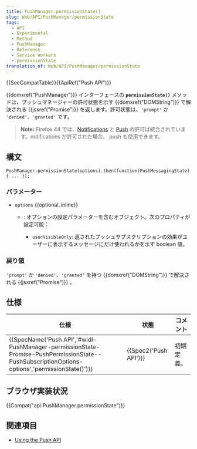 ```yaml
---
title: PushManager.permissionState()
slug: Web/API/PushManager/permissionState
tags:
  - API
  - Experimental
  - Method
  - PushManager
  - Reference
  - Service Workers
  - permissionState
translation_of: Web/API/PushManager/permissionState
---
```

{{SeeCompatTable}}{{ApiRef("Push API")}}

{{domxref("PushManager")}} インターフェースの **`permissionState()`** メソッドは、プッシュマネージャーの許可状態を示す {{domxref("DOMString")}} で解決される {{jsxref("Promise")}} を返します。許可状態は、`'prompt'` か ` 'denied'`、`'granted'` です。

> **Note:** Firefox 44 では、[Notifications](/ja/docs/Web/API/Notifications_API) と [Push](/ja/docs/Web/API/Push_API) の許可は統合されています。notifications が許可された場合、 push も使用できます。

## 構文

```
PushManager.permissionState(options).then(function(PushMessagingState) { ... });
```

### パラメーター

- `options` {{optional_inline}}

  - : オプションの設定パラメーターを含むオブジェクト。次のプロパティが設定可能：

    - `userVisibleOnly`: 返されたプッシュサブスクリプションの効果がユーザーに表示するメッセージにだけ使われるかを示す boolean 値。

### 戻り値

`'prompt'` か `'denied'`、`'granted'` を持つ {{domxref("DOMString")}} で解決される {{jsxref("Promise")}} 。

## 仕様

| 仕様                                                                                                                                                                                         | 状態                         | コメント   |
| -------------------------------------------------------------------------------------------------------------------------------------------------------------------------------------------- | ---------------------------- | ---------- |
| {{SpecName('Push API','#widl-PushManager-permissionState-Promise-PushPermissionState--PushSubscriptionOptions-options','permissionState()')}} | {{Spec2('Push API')}} | 初期定義。 |

## ブラウザ実装状況

{{Compat("api.PushManager.permissionState")}}

## 関連項目

- [Using the Push API](/ja/docs/Web/API/Push_API/Using_the_Push_API)
